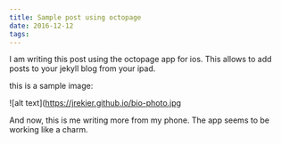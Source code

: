 ```yaml
---
title: Sample post using octopage
date: 2016-12-12
tags:
---
```


I am writing this post using the octopage app for ios. This allows to add posts to your jekyll blog from your ipad.

this is a sample image: 

![alt text](https://jrekier.github.io/bio-photo.jpg

And now, this is me writing more from my phone. The app seems to be working like a charm. 